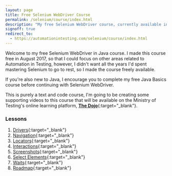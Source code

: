 ```yaml
---
layout: page
title: Free Selenium WebDriver Course
permalink: /selenium/course/index.html
description: "My free Selenium WebDriver course, currently available in Java"
signoff: true
redirect_to:
  - https://automationintesting.com/selenium/course/index.html
---
```

Welcome to my free Selenium WebDriver in Java course. I made this course free in August 2017, so that I could focus on other areas related to Automation in Testing, however, I didn't want all the years I'd spent mastering Selenium to go to rest, so I made the course freely available.

If you're also new to Java, I encourage you to complete my free Java Basics course before continuing with Selenium WebDriver. 

This is purely a text and code course, I'm going to be creating some supporting videos to this course that will be available on the Ministry of Testing's online learning platform, [**The Dojo**](https://dojo.ministryoftesting.com){:target="_blank"}.

### Lessons

1. [Drivers](../lessons/drivers){:target="_blank"}
2. [Navigation](../lessons/navigation){:target="_blank"}
3. [Locators](../lessons/locators){:target="_blank"}
4. [Interactions](../lessons/interactions){:target="_blank"}
5. [Screenshots](../lessons/screenshots){:target="_blank"}
6. [Select Elements](../lessons/selectelements){:target="_blank"}
7. [Waits](../lessons/waits){:target="_blank"}
8. [Roadmap](../lessons/roadmap){:target="_blank"}